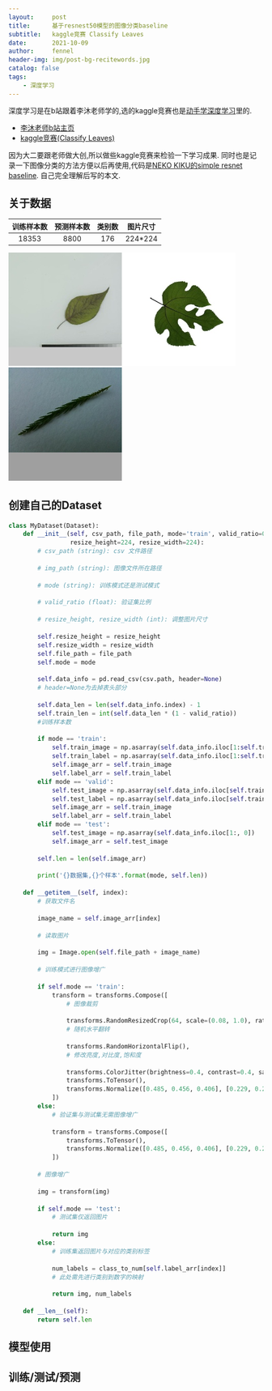 ```yaml
---
layout:     post
title:      基于resnest50模型的图像分类baseline
subtitle:   kaggle竞赛 Classify Leaves
date:       2021-10-09
author:     fennel
header-img: img/post-bg-recitewords.jpg
catalog: false
tags:
    - 深度学习
---
```


深度学习是在b站跟着李沐老师学的,选的kaggle竞赛也是[动手学深度学习](https://zh-v2.d2l.ai/index.html)里的.
- [李沐老师b站主页](https://space.bilibili.com/1567748478/?spm_id_from=333.999.0.0)
- [kaggle竞赛(Classify Leaves)](https://www.kaggle.com/c/classify-leaves)

因为大二要跟老师做大创,所以做些kaggle竞赛来检验一下学习成果.
同时也是记录一下图像分类的方法方便以后再使用,代码是[NEKO KIKU的simple resnet baseline](https://www.kaggle.com/nekokiku/simple-resnet-baseline).
自己完全理解后写的本文.

## 关于数据

| 训练样本数 | 预测样本数 | 类别数 | 图片尺寸 |
| :---: | :---: | :---: | :----: |
| 18353 | 8800 | 176 | 224*224 |

![数据图片1](/my_img/1.jpg)![数据图片2](/my_img/7.jpg)![数据图片3](/my_img/123.jpg)

## 创建自己的Dataset
```python
class MyDataset(Dataset):
    def __init__(self, csv_path, file_path, mode='train', valid_ratio=0.2,
                 resize_height=224, resize_width=224):
        # csv_path (string): csv 文件路径
        
        # img_path (string): 图像文件所在路径
        
        # mode (string): 训练模式还是测试模式
        
        # valid_ratio (float): 验证集比例
        
        # resize_height, resize_width (int): 调整图片尺寸
        
        self.resize_height = resize_height
        self.resize_width = resize_width
        self.file_path = file_path
        self.mode = mode
        
        self.data_info = pd.read_csv(csv.path, header=None)
        # header=None为去掉表头部分
        
        self.data_len = len(self.data_info.index) - 1
        self.train_len = int(self.data_len * (1 - valid_ratio)) 
        #训练样本数 
        
        if mode == 'train': 
            self.train_image = np.asarray(self.data_info.iloc[1:self.train_len, 0])
            self.train_label = np.asarray(self.data_info.iloc[1:self.train_len, 1])
            self.image_arr = self.train_image
            self.label_arr = self.train_label
        elif mode == 'valid': 
            self.test_image = np.asarray(self.data_info.iloc[self.train_len:, 0])
            self.test_label = np.asarray(self.data_info.iloc[self.train_len:, 1])
            self.image_arr = self.train_image
            self.label_arr = self.train_label
        elif mode == 'test': 
            self.test_image = np.asarray(self.data_info.iloc[1:, 0])
            self.image_arr = self.test_image
            
        self.len = len(self.image_arr)
        
        print('{}数据集,{}个样本'.format(mode, self.len))
        
    def __getitem__(self, index):
        # 获取文件名
        
        image_name = self.image_arr[index] 
        
        # 读取图片
        
        img = Image.open(self.file_path + image_name) 
        
        # 训练模式进行图像增广
        
        if self.mode == 'train': 
            transform = transforms.Compose([
                # 图像裁剪
                
                transforms.RandomResizedCrop(64, scale=(0.08, 1.0), ratio=(3.0 / 4.0, 4.0 / 3.0)),
                # 随机水平翻转
                
                transforms.RandomHorizontalFlip(),
                # 修改亮度,对比度,饱和度
                
                transforms.ColorJitter(brightness=0.4, contrast=0.4, saturation=0.4),
                transforms.ToTensor(),
                transforms.Normalize([0.485, 0.456, 0.406], [0.229, 0.224, 0.225])
            ])
        else: 
            # 验证集与测试集无需图像增广 
            
            transform = transforms.Compose([
                transforms.ToTensor(),
                transforms.Normalize([0.485, 0.456, 0.406], [0.229, 0.224, 0.225])
            ])
            
        # 图像增广
        
        img = transform(img) 
        
        if self.mode == 'test':
            # 测试集仅返回图片
            
            return img
        else:
            # 训练集返回图片与对应的类别标签
            
            num_labels = class_to_num[self.label_arr[index]]
            # 此处需先进行类别到数字的映射
            
            return img, num_labels
        
    def __len__(self):
        return self.len
```

## 模型使用

## 训练/测试/预测
